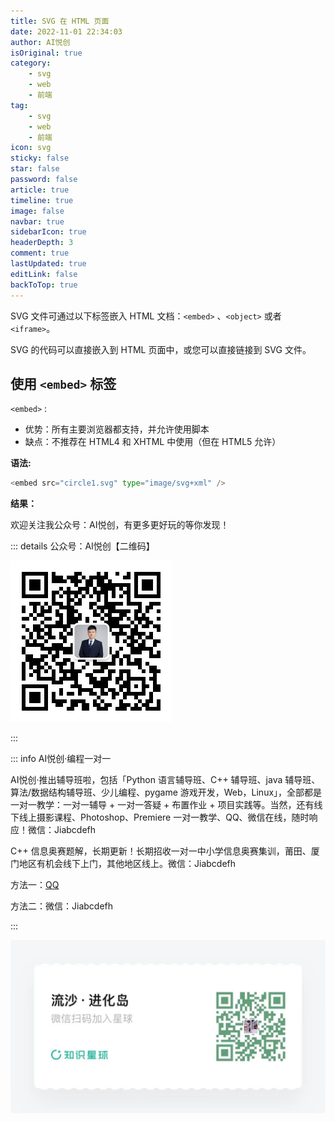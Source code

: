 ```yaml
---
title: SVG 在 HTML 页面
date: 2022-11-01 22:34:03
author: AI悦创
isOriginal: true
category: 
    - svg
    - web
    - 前端
tag:
    - svg
    - web
    - 前端
icon: svg
sticky: false
star: false
password: false
article: true
timeline: true
image: false
navbar: true
sidebarIcon: true
headerDepth: 3
comment: true
lastUpdated: true
editLink: false
backToTop: true
---
```


SVG 文件可通过以下标签嵌入 HTML 文档：`<embed>` 、`<object>` 或者 `<iframe>`。

SVG 的代码可以直接嵌入到 HTML 页面中，或您可以直接链接到 SVG 文件。



## 使用 `<embed>` 标签

`<embed>` :

- 优势：所有主要浏览器都支持，并允许使用脚本
- 缺点：不推荐在 HTML4 和 XHTML 中使用（但在 HTML5 允许）

**语法:**

```python
<embed src="circle1.svg" type="image/svg+xml" />
```

**结果：**















欢迎关注我公众号：AI悦创，有更多更好玩的等你发现！

::: details 公众号：AI悦创【二维码】

![](/gzh.jpg)

:::

::: info AI悦创·编程一对一

AI悦创·推出辅导班啦，包括「Python 语言辅导班、C++ 辅导班、java 辅导班、算法/数据结构辅导班、少儿编程、pygame 游戏开发，Web，Linux」，全部都是一对一教学：一对一辅导 + 一对一答疑 + 布置作业 + 项目实践等。当然，还有线下线上摄影课程、Photoshop、Premiere 一对一教学、QQ、微信在线，随时响应！微信：Jiabcdefh

C++ 信息奥赛题解，长期更新！长期招收一对一中小学信息奥赛集训，莆田、厦门地区有机会线下上门，其他地区线上。微信：Jiabcdefh

方法一：[QQ](http://wpa.qq.com/msgrd?v=3&uin=1432803776&site=qq&menu=yes)

方法二：微信：Jiabcdefh

:::

![](/zsxq.jpg)